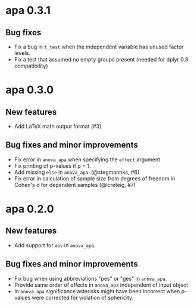 # apa 0.3.1

## Bug fixes

* Fix a bug in `t_test` when the independent variable has unused factor levels.
* Fix a test that assumed no empty groups present (needed for dplyr 0.8    
  compatibility)

# apa 0.3.0

## New features

* Add LaTeX math output format (#3)

## Bug fixes and minor improvements

* Fix error in `anova_apa` when specifying the `effect` argument
* Fix printing of p-values if p = 1.
* Add missing `else` in `anova_apa`. (@stegmannks, #6)
* Fix error in calculation of sample size from degrees of freedom in Cohen's d
  for dependent samples (@lcreteig, #7)

# apa 0.2.0

## New features

* Add support for `aov` in `anova_apa`.

## Bug fixes and minor improvements

* Fix bug when using abbreviations "pes" or "ges" in `anova_apa`.
* Provide same order of effects in `anova_apa` independent of input object
* In `anova_apa` significance asterisks might have been incorrect when p-values 
  were corrected for violation of sphericity.
